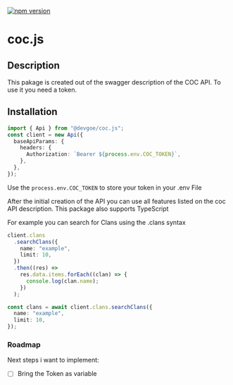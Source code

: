 [![npm version](https://badge.fury.io/js/@devgoe%2Fcoc.js.svg)](https://badge.fury.io/js/@devgoe%2Fcoc.js)

# coc.js

## Description

This pakage is created out of the swagger description of the COC API. To use it you need a token.

## Installation

```ts
import { Api } from "@devgoe/coc.js";
const client = new Api({
  baseApiParams: {
    headers: {
      Authorization: `Bearer ${process.env.COC_TOKEN}`,
    },
  },
});
```

Use the `process.env.COC_TOKEN` to store your token in your .env File

After the initial creation of the API you can use all features listed on the coc API description.
This package also supports TypeScript

For example you can search for Clans using the .clans syntax

```ts
client.clans
  .searchClans({
    name: "example",
    limit: 10,
  })
  .then((res) =>
    res.data.items.forEach((clan) => {
      console.log(clan.name);
    })
  );
```

```ts
const clans = await client.clans.searchClans({
  name: "example",
  limit: 10,
});
```

### Roadmap

Next steps i want to implement:

- [ ] Bring the Token as variable

